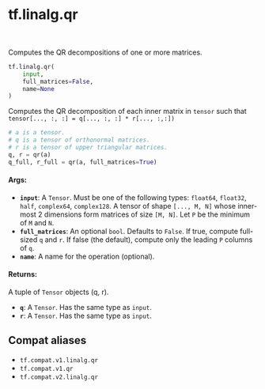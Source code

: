 <div itemscope itemtype="http://developers.google.com/ReferenceObject">
<meta itemprop="name" content="tf.linalg.qr" />
<meta itemprop="path" content="Stable" />
</div>

# tf.linalg.qr

<!-- Insert buttons and diff -->

<table class="tfo-notebook-buttons tfo-api" align="left">
</table>



Computes the QR decompositions of one or more matrices.

``` python
tf.linalg.qr(
    input,
    full_matrices=False,
    name=None
)
```



<!-- Placeholder for "Used in" -->

Computes the QR decomposition of each inner matrix in `tensor` such that
`tensor[..., :, :] = q[..., :, :] * r[..., :,:])`

```python
# a is a tensor.
# q is a tensor of orthonormal matrices.
# r is a tensor of upper triangular matrices.
q, r = qr(a)
q_full, r_full = qr(a, full_matrices=True)
```

#### Args:


* <b>`input`</b>: A `Tensor`. Must be one of the following types: `float64`, `float32`, `half`, `complex64`, `complex128`.
  A tensor of shape `[..., M, N]` whose inner-most 2 dimensions
  form matrices of size `[M, N]`. Let `P` be the minimum of `M` and `N`.
* <b>`full_matrices`</b>: An optional `bool`. Defaults to `False`.
  If true, compute full-sized `q` and `r`. If false
  (the default), compute only the leading `P` columns of `q`.
* <b>`name`</b>: A name for the operation (optional).


#### Returns:

A tuple of `Tensor` objects (q, r).


* <b>`q`</b>: A `Tensor`. Has the same type as `input`.
* <b>`r`</b>: A `Tensor`. Has the same type as `input`.

## Compat aliases

* `tf.compat.v1.linalg.qr`
* `tf.compat.v1.qr`
* `tf.compat.v2.linalg.qr`


